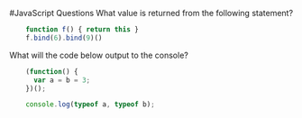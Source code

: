 #JavaScript Questions
What value is returned from the following statement?
```javascript 
    function f() { return this }
    f.bind(6).bind(9)()
   ``` 
What will the code below output to the console?
```javascript 
    (function() {
      var a = b = 3;
    })();

    console.log(typeof a, typeof b);
   ``` 
